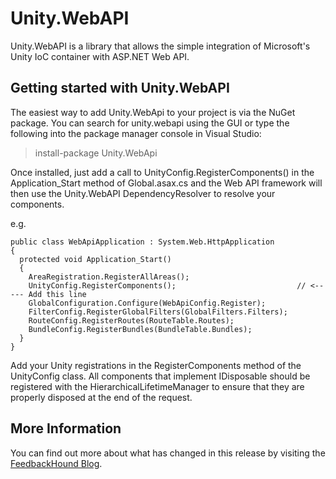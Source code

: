 Unity.WebAPI
============

Unity.WebAPI is a library that allows the simple integration of Microsoft's Unity IoC container with ASP.NET Web API.


Getting started with Unity.WebAPI
---------------------------------

The easiest way to add Unity.WebApi to your project is via the NuGet package. You can search for unity.webapi using the GUI or type the following into the package manager console in Visual Studio:

> install-package Unity.WebApi

Once installed, just add a call to UnityConfig.RegisterComponents() in the Application_Start method of Global.asax.cs 
and the Web API framework will then use the Unity.WebAPI DependencyResolver to resolve your components.

e.g.
 
    public class WebApiApplication : System.Web.HttpApplication
    {
      protected void Application_Start()
      {
        AreaRegistration.RegisterAllAreas();
        UnityConfig.RegisterComponents();                           // <----- Add this line
        GlobalConfiguration.Configure(WebApiConfig.Register);
        FilterConfig.RegisterGlobalFilters(GlobalFilters.Filters);
        RouteConfig.RegisterRoutes(RouteTable.Routes);
        BundleConfig.RegisterBundles(BundleTable.Bundles);
      }           
    }  

Add your Unity registrations in the RegisterComponents method of the UnityConfig class. All components that implement IDisposable should be 
registered with the HierarchicalLifetimeManager to ensure that they are properly disposed at the end of the request.

More Information
----------------

You can find out more about what has changed in this release by visiting the <a href="http://www.devtrends.co.uk/blog/taking-ownership-of-unity.mvc-and-unity.webapi">FeedbackHound Blog</a>.
